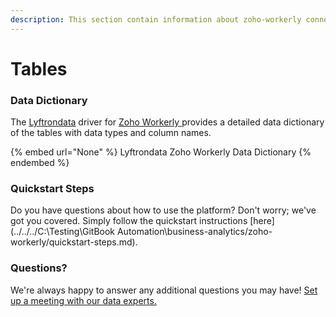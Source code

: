 ```yaml
---
description: This section contain information about zoho-workerly connector tables information
---
```


# Tables

### Data Dictionary

The [Lyftrondata](https://www.lyftrondata.com/) driver for [Zoho Workerly](None/)[ ](https://www.lyftrondata.com/integration/zoho-workerly/)provides a detailed data dictionary of the tables with data types and column names.

{% embed url="None" %}
Lyftrondata Zoho Workerly Data Dictionary
{% endembed %}

### Quickstart Steps

Do you have questions about how to use the platform? Don't worry; we've got you covered. Simply follow the quickstart instructions [here](../../../C:\Testing\GitBook Automation\business-analytics/zoho-workerly/quickstart-steps.md).

### Questions? <a href="#questions" id="questions"></a>

We're always happy to answer any additional questions you may have! [Set up a meeting with our data experts.](https://www.lyftrondata.com/book-a-meeting/)

